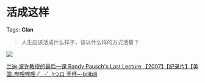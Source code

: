# 活成这样

Tags: **Clan**

> 人生应该活成什么样子，该以什么样的方式活着？



![](https://picx.zhimg.com/50/v2-b8d3a7e143c4d0aa79dce79de38f7a58_720w.jpg?source=2c26e567)  


[兰迪·波许教授的最后一课 Randy Pausch's Last Lecture 【2007】【纪录片】【美国\_哔哩哔哩 (゜-゜)つロ 干杯~-bilibili](https://link.zhihu.com/?target=https%3A//m.bilibili.com/video/BV1ks411a7Xq%3Fp%3D1%26share_medium%3Diphone%26share_plat%3Dios%26share_source%3DCOPY%26share_tag%3Ds_i%26timestamp%3D1594998924%26unique_k%3DiKE8WR)

